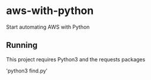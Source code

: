 # aws-with-python
Start automating AWS with Python

## Running

This project requires Python3 and the requests packages

'python3 find.py'
